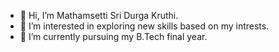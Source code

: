 - 👋 Hi, I’m Mathamsetti Sri Durga Kruthi.
- 👀 I’m interested in exploring new skills based on my intrests.
- 🌱 I’m currently pursuing my B.Tech final year.
<!---
kruthi-msd/kruthi-msd is a ✨ special ✨ repository because its `README.md` (this file) appears on your GitHub profile.
You can click the Preview link to take a look at your changes.
--->
